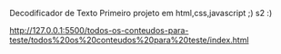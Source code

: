 Decodificador de Texto
Primeiro projeto em html,css,javascript ;) s2 :)


http://127.0.0.1:5500/todos-os-conteudos-para-teste/todos%20os%20conteudos%20para%20teste/index.html



